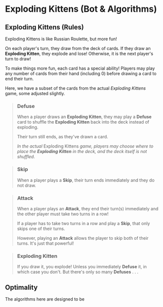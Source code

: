 # Exploding Kittens (Bot & Algorithms)


## Exploding Kittens (Rules)

Exploding Kittens is like Russian Roulette, but more fun!

On each player's turn, they draw from the deck of cards. 
If they draw an **Exploding Kitten**, they explode and lose!
Otherwise, it is the next player's turn to draw!

To make things more fun, each card has a special ability!
Players may play any number of cards from their hand (including 0) before
drawing a card to end their turn.

Here, we have a subset of the cards from the actual *Exploding Kittens* game,
some adjusted slightly.

> ### Defuse
> 
> When a player draws an **Exploding Kitten**, they may play a **Defuse** card to 
> shuffle the **Exploding Kitten** back into the deck instead of exploding.
>
> Their turn still ends, as they've drawn a card.
> 
> *In the actual* Exploding Kittens *game, players may choose where to place the **Exploding Kitten** in the deck,*
> *and the deck itself is not shuffled.*

> ### Skip
> 
> When a player plays a **Skip**, their turn ends immediately and they do not draw.

> ### Attack
> 
> When a player plays an **Attack**, they end their turn(s) immediately and the other player must take two turns in a row!
> 
> If a player has to take two turns in a row and play a **Skip**, that only skips one of their turns.
>
> However, playing an **Attack** allows the player to skip both of their turns. It's just that powerful!

> ### Exploding Kitten
>
> If you draw it, you explode! Unless you immediately **Defuse** it, in which case you don't.
> But there's only so many **Defuses** . . .

## Optimality

The algorithms here are designed to be 